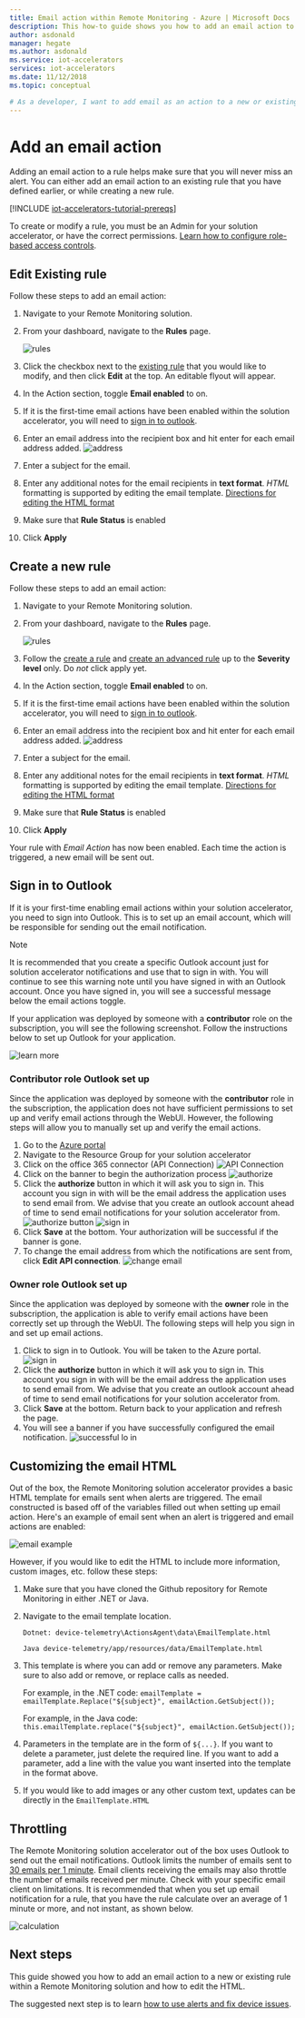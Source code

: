 ```yaml
---
title: Email action within Remote Monitoring - Azure | Microsoft Docs
description: This how-to guide shows you how to add an email action to a new or existing rule.
author: asdonald
manager: hegate
ms.author: asdonald
ms.service: iot-accelerators
services: iot-accelerators
ms.date: 11/12/2018
ms.topic: conceptual

# As a developer, I want to add email as an action to a new or existing rule within my Remote Monitoring solution.
---
```



# Add an email action
Adding an email action to a rule helps make sure that you will never miss an alert. You can either add an email action to an existing rule that you have defined earlier, or while creating a new rule. 

[!INCLUDE [iot-accelerators-tutorial-prereqs](../../includes/iot-accelerators-tutorial-prereqs.md)]

To create or modify a rule, you must be an Admin for your solution accelerator, or have the correct permissions. [Learn how to configure role-based access controls](iot-accelerators-remote-monitoring-rbac.md).

## Edit Existing rule

Follow these steps to add an email action:
  1. Navigate to your Remote Monitoring solution.
  2. From your dashboard, navigate to the **Rules** page.

      ![rules](./media/iot-accelerators-remote-monitoring-email-actions/rules.png)

  3. Click the checkbox next to the [existing rule](iot-accelerators-remote-monitoring-automate#edit-an-existing-rule) that you would like to modify, and then click **Edit** at the top. An editable flyout will appear.
  4. In the Action section, toggle **Email enabled** to on. 
  5. If it is the first-time email actions have been enabled within the solution accelerator, you will need to [sign in to outlook](#outlook).
  6. Enter an email address into the recipient box and hit enter for each email address added. 
      ![address](./media/iot-accelerators-remote-monitoring-email-actions/address.png)
  7. Enter a subject for the email.
  8. Enter any additional notes for the email recipients in **text format**. *HTML* formatting is supported by editing the email template. [Directions for editing the HTML format](#htmledit)
  9. Make sure that **Rule Status** is enabled
  10. Click **Apply**

## Create a new rule

Follow these steps to add an email action:
  1. Navigate to your Remote Monitoring solution.
  2. From your dashboard, navigate to the **Rules** page. 

      ![rules](./media/iot-accelerators-remote-monitoring-email-actions/rules.png)

  3. Follow the [create a rule](iot-accelerators-remote-monitoring-automate#create-a-rule) and [create an advanced rule](iot-accelerators-remote-monitoring-automate#create-an-advanced-rule) up to the **Severity level** only. Do *not* click apply yet. 
  4. In the Action section, toggle **Email enabled** to on. 
  5. If it is the first-time email actions have been enabled within the solution accelerator, you will need to [sign in to outlook](#outlook).
  6. Enter an email address into the recipient box and hit enter for each email address added. 
      ![address](./media/iot-accelerators-remote-monitoring-email-actions/address.png)
  7. Enter a subject for the email.
  8. Enter any additional notes for the email recipients in **text format**. *HTML* formatting is supported by editing the email template. [Directions for editing the HTML format](#htmledit)
  9. Make sure that **Rule Status** is enabled
  10. Click **Apply**

Your rule with *Email Action* has now been enabled. Each time the action is triggered, a new email will be sent out. 

## Sign in to Outlook <a name="outlook"></a>

If it is your first-time enabling email actions within your solution accelerator, you need to sign into Outlook. This is to set up an email account, which will be responsible for sending out the email notification. 

> [!NOTE] 
> It is recommended that you create a specific Outlook account just for solution accelerator notifications and use that to sign in with. You will continue to see this warning note until you have signed in with an Outlook account. Once you have signed in, you will see a successful message below the email actions toggle. 

If your application was deployed by someone with a **contributor** role on the subscription, you will see the following screenshot. Follow the instructions below to set up Outlook for your application. 

![learn more](./media/iot-accelerators-remote-monitoring-email-actions/learnmore.png)

### Contributor role Outlook set up
Since the application was deployed by someone with the **contributor** role in the subscription, the application does 
not have sufficient permissions to set up and verify email actions through the WebUI. However, the following steps will allow you to manually set up and verify the email actions. 

  1. Go to the [Azure portal](https://portal.azure.com)
  2. Navigate to the Resource Group for your solution accelerator
  3. Click on the office 365 connector (API Connection)
    ![API Connection](./media/iot-accelerators-remote-monitoring-email-actions/apiconnector.png)
  4. Click on the banner to begin the authorization process
    ![authorize](./media/iot-accelerators-remote-monitoring-email-actions/connector.png)
  5. Click the **authorize** button in which it will ask you to sign in. This account you sign in with will be the email address the application uses to send email from. We advise that you create an outlook account ahead of time to send email notifications for your solution accelerator from.
    ![authorize button](./media/iot-accelerators-remote-monitoring-email-actions/authorize.png)
    ![sign in](./media/iot-accelerators-remote-monitoring-email-actions/signin.png)
  7. Click **Save** at the bottom. Your authorization will be successful if the banner is gone.
  9. To change the email address from which the notifications are sent from, click **Edit API connection**.
    ![change email](./media/iot-accelerators-remote-monitoring-email-actions/editemail.png)

### Owner role Outlook set up
Since the application was deployed by someone with the **owner** role in the subscription, the application is able to verify email actions have been correctly set up through the WebUI. The following steps will help you sign in and set up email actions.

  1. Click to sign in to Outlook. You will be taken to the Azure portal.
    ![sign in](./media/iot-accelerators-remote-monitoring-email-actions/owneroutlook.png)
  2. Click the **authorize** button in which it will ask you to sign in. This account you sign in with will be the email address the application uses to send email from. We advise that you create an outlook account ahead of time to send email notifications for your solution accelerator from. 
  3. Click **Save** at the bottom. Return back to your application and refresh the page. 
  4. You will see a banner if you have successfully configured the email notification. 
    ![successful lo in](./media/iot-accelerators-remote-monitoring-email-actions/success.png)

## Customizing the email HTML <a name="htmledit"></a>

Out of the box, the Remote Monitoring solution accelerator provides a basic HTML template for emails sent when alerts are triggered. The email constructed is based off of the variables filled out when setting up email action. Here's an example of email sent when an alert is triggered and email actions are enabled: 

![email example](./media/iot-accelerators-remote-monitoring-email-actions/emailtemplate.png)

However, if you would like to edit the HTML to include more information, custom images, etc. follow these steps:
  1. Make sure that you have cloned the Github repository for Remote Monitoring in either .NET or Java. 
  2. Navigate to the email template location.
    
      `Dotnet: device-telemetry\ActionsAgent\data\EmailTemplate.html`
    
      `Java device-telemetry/app/resources/data/EmailTemplate.html`
  3. This template is where you can add or remove any parameters. Make sure to also add or remove, or replace calls as needed. 

      For example, in the .NET code: 
      `emailTemplate = emailTemplate.Replace("${subject}", emailAction.GetSubject());`

      For example, in the Java code:
      `this.emailTemplate.replace("${subject}", emailAction.GetSubject());`
  4. Parameters in the template are in the form of `${...}`. If you want to delete a parameter, just delete the required line. If you want to add a parameter, add a line with the value you want inserted into the template in the format above. 
  5. If you would like to add images or any other custom text, updates can be directly in the `EmailTemplate.HTML`

## Throttling

The Remote Monitoring solution accelerator out of the box uses Outlook to send out the email notifications. Outlook limits the number of emails sent to [30 emails per 1 minute](https://docs.microsoft.com/office365/servicedescriptions/exchange-online-service-description/exchange-online-limits#receiving-and-sending-limits). Email clients receiving the emails may also throttle the number of emails received per minute. Check with your specific email client on limitations. It is recommended that when you set up email notification for a rule, that you have the rule calculate over an average of 1 minute or more, and not instant, as shown below. 

![calculation](./media/iot-accelerators-remote-monitoring-email-actions/calculation.png)

## Next steps

This guide showed you how to add an email action to a new or existing rule within a Remote Monitoring solution and how to edit the HTML.

The suggested next step is to learn [how to use alerts and fix device issues](iot-accelerators-remote-monitoring-maintain.md).
